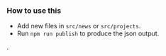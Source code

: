 ### How to use this
* Add new files in `src/news` or `src/projects`.
* Run `npm run publish` to produce the json output.

.